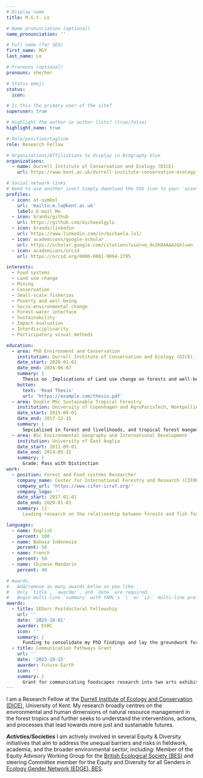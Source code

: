 ```yaml
---
# Display name
title: M.G.Y. Lo

# Name pronunciation (optional)
name_pronunciation: ''

# Full name (for SEO)
first_name: MGY
last_name: Lo

# Pronouns (optional)
pronouns: she/her

# Status emoji
status:
  icon: 

# Is this the primary user of the site?
superuser: true

# Highlight the author in author lists? (true/false)
highlight_name: true

# Role/position/tagline
role: Research Fellow

# Organizations/Affiliations to display in Biography blox
organizations:
  - name: Durrell Institute of Conservation and Ecology (DICE)
    url: https://www.kent.ac.uk/durrell-institute-conservation-ecology

# Social network links
# Need to use another icon? Simply download the SVG icon to your `assets/media/icons/` folder.
profiles:
  - icon: at-symbol
    url: 'mailto:m.lo@kent.ac.uk'
    label: E-mail Me
  - icon: brands/github
    url: https://github.com/michaealgylo
  - icon: brands/linkedin
    url: https://www.linkedin.com/in/michaela.lo1/
  - icon: academicons/google-scholar
    url: https://scholar.google.com/citations?user=m_0s2K0AAAAJ&hl=en
  - icon: academicons/orcid
    url: https://orcid.org/0000-0001-9094-2795

interests:
  - Food systems
  - Land use change
  - Mining
  - Conservation
  - Small-scale fisheries
  - Poverty and well-being
  - Socio-environmental change
  - Forest-water interface
  - Sustainability
  - Impact evaluation
  - Interdisciplinarity
  - Participatory visual methods

education:
  - area: PhD Environment and Conservation
    institution: Durrell Institute of Conservation and Ecology (DICE), University of Kent
    date_start: 2020-01-01
    date_end: 2024-06-07
    summary: |
      Thesis on _Implications of Land use change on forests and well-being in Indonesia_.
    button:
      text: 'Read Thesis'
      url: 'https://example.com/thesis.pdf'
  - area: Double MSc Sustainable Tropical Forestry
    institution: University of Copenhagen and AgroParisTech, Montpellier
    date_start: 2015-09-01
    date_end: 2017-12-31
    summary: |
      Sepcialised in forest and livelihoods, and tropical forest mangement
  - area: BSc Environmental Geography and International Development
    institution: University of East Anglia
    date_start: 2011-09-01
    date_end: 2014-05-31
    summary: |
      Grade: Pass with Distinction
work:
  - position: Forest and Food systems Researcher
    company_name: Center for International Forestry and Research (CIFOR)
    company_url: 'https://www.cifor-icraf.org/'
    company_logo: ''
    date_start: 2017-01-01
    date_end: 2020-01-01
    summary: |2-
      Leading research on the relationship between forests and fish for food security and nutrition

languages:
  - name: English
    percent: 100
  - name: Bahasa Indonesia
    percent: 50
  - name: French
    percent: 50
  - name: Chinese Mandarin
    percent: 40

# Awards.
#   Add/remove as many awards below as you like.
#   Only `title`, `awarder`, and `date` are required.
#   Begin multi-line `summary` with YAML's `|` or `|2-` multi-line prefix and indent 2 spaces below.
awards:
  - title: SEDarc Postdoctoral Fellowship
    url: ''
    date: '2025-10-01'
    awarder: ESRC
    icon: ''
    summary: |
      Funding to consolidate my PhD findings and lay the groundwork for an interdisciplinary, policy-engaged research career that  bridges local realities with global food systems debates. 
  - title: Communication Pathways Grant
    url: ''
    date: '2023-10-15'
    awarder: Future Earth
    icon: ''
    summary: |
      Grant for communicating foodscapes research into two arts exhibitions in Indonesia.
---
```


I am a Research Fellow at the [Durrell Institute of Ecology and Conservation (DICE)](https://www.kent.ac.uk/anthropology-conservation/people/3307/guo-ying-lo-michaela), University of Kent. My research broadly centres on the environmental and human dimensions of natural resource management in the forest tropics and further seeks to understand the interventions, actions, and processes that lead towards more just and sustainable futures.

***Activties/Societies***
I am actively involved in several Equity & Diversity initiatives that aim to address the unequal barriers and risks in fieldwork, academia, and the broader environmental sector, including: Member of the Equity Advisory Working Group for the [British Ecological Society (BES)](https://www.britishecologicalsociety.org/) and steering Committee member for the Equity and Diversity for all Genders in [Ecology Gender Network (EDGE), BES](https://www.britishecologicalsociety.org/content/join-the-edge-network/).
